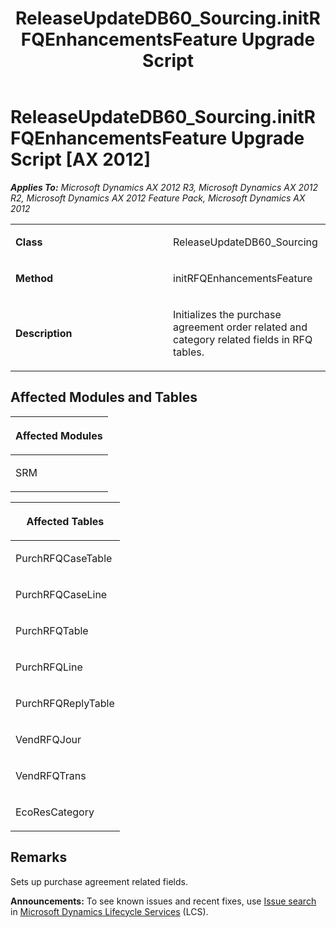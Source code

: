 ﻿---
title: ReleaseUpdateDB60_Sourcing.initRFQEnhancementsFeature Upgrade Script
TOCTitle: ReleaseUpdateDB60_Sourcing.initRFQEnhancementsFeature Upgrade Script
ms:assetid: 486cb481-7a8a-0e00-4bb6-804a7436f068
ms:mtpsurl: https://msdn.microsoft.com/en-us/library/JJ685329(v=AX.60)
ms:contentKeyID: 49708022
ms.date: 05/18/2015
mtps_version: v=AX.60
---

# ReleaseUpdateDB60\_Sourcing.initRFQEnhancementsFeature Upgrade Script [AX 2012]


_**Applies To:** Microsoft Dynamics AX 2012 R3, Microsoft Dynamics AX 2012 R2, Microsoft Dynamics AX 2012 Feature Pack, Microsoft Dynamics AX 2012_

<table>
<colgroup>
<col style="width: 50%" />
<col style="width: 50%" />
</colgroup>
<tbody>
<tr class="odd">
<td><p><strong>Class</strong></p></td>
<td><p>ReleaseUpdateDB60_Sourcing</p></td>
</tr>
<tr class="even">
<td><p><strong>Method</strong></p></td>
<td><p>initRFQEnhancementsFeature</p></td>
</tr>
<tr class="odd">
<td><p><strong>Description</strong></p></td>
<td><p>Initializes the purchase agreement order related and category related fields in RFQ tables.</p></td>
</tr>
</tbody>
</table>


## Affected Modules and Tables

<table>
<colgroup>
<col style="width: 100%" />
</colgroup>
<thead>
<tr class="header">
<th><p>Affected Modules</p></th>
</tr>
</thead>
<tbody>
<tr class="odd">
<td><p>SRM</p></td>
</tr>
</tbody>
</table>


<table>
<colgroup>
<col style="width: 100%" />
</colgroup>
<thead>
<tr class="header">
<th><p>Affected Tables</p></th>
</tr>
</thead>
<tbody>
<tr class="odd">
<td><p>PurchRFQCaseTable</p></td>
</tr>
<tr class="even">
<td><p>PurchRFQCaseLine</p></td>
</tr>
<tr class="odd">
<td><p>PurchRFQTable</p></td>
</tr>
<tr class="even">
<td><p>PurchRFQLine</p></td>
</tr>
<tr class="odd">
<td><p>PurchRFQReplyTable</p></td>
</tr>
<tr class="even">
<td><p>VendRFQJour</p></td>
</tr>
<tr class="odd">
<td><p>VendRFQTrans</p></td>
</tr>
<tr class="even">
<td><p>EcoResCategory</p></td>
</tr>
</tbody>
</table>


## Remarks

Sets up purchase agreement related fields.

  
**Announcements:** To see known issues and recent fixes, use [Issue search](http://go.microsoft.com/fwlink/?linkid=389258) in [Microsoft Dynamics Lifecycle Services](http://go.microsoft.com/fwlink/?linkid=306505) (LCS).

